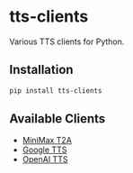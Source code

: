 # tts-clients

Various TTS clients for Python.

## Installation

```bash
pip install tts-clients
```

## Available Clients

- [MiniMax T2A](https://www.minimax.io/platform_overview)
- [Google TTS](https://ai.google.dev/gemini-api/docs/speech-generation)
- [OpenAI TTS](https://platform.openai.com/docs/guides/text-to-speech)
